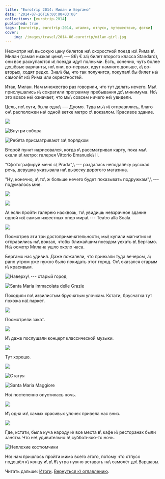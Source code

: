 ```yaml
---
title: "Eurotrip 2014: Милан и Бергамо"
date: "2014-07-26T16:00:00+03:00"
collections: [eurotrip-2014]
published: true
tags: [eurotrip, eurotrip-2014, италия, отпуск, путешествие, фотки]
cover:
    img: /images/travel/2014-06-eurotrip/milan-girl.jpg
---
```


Несмотря на\ высокую цену билетов на\ скоростной поезд из\ Рима в\ Милан (самая низкая цена\ --- 86\ € за\ билет второго
класса Standard), они все раскупаются и\ поезда идут полными. Есть, конечно, чуть более дешёвые варианты, но\ они, 
во-первых, идут намного дольше, а\ во-вторых, ходят редко. Знал\ бы, что так получится, покупал\ бы билет
на\ самолёт из\ Рима или окрестностей. 

Итак, Милан. Нам множество раз говорили, что тут делать нечего. Мы\ прислушались и\ сократили программу пребывания 
до\ минимума. Но\ это вовсе не\ означает, что мы\ совсем ничего не\ увидели.

<!--more-->

Цель, по\ сути, была одна\ --- Дуомо. Туда мы\ и\ отправились, благо он\ расположен на\ одной ветке метро с\ вокзалом. 
Красивое здание.

![](/images/travel/2014-06-eurotrip/milan-duomo.jpg)

![Внутри собора](/images/travel/2014-06-eurotrip/milan-duomo-inside.jpg "Внутри собора")

![Ребята присматривают за\ порядком](/images/travel/2014-06-eurotrip/milan-doves.jpg "Ребята присматривают за порядком")

Второй пункт нарисовался, когда я\ рассматривал карту, пока мы\ ехали в\ метро: галерея Vittorio Emanuele\ II. 

"Сфотографируй меня с\ Prada",\ --- раздалась неподалёку русская речь, девушка указывала на\ вывеску дорогого магазина.

"Ну, конечно, а\ то\ ж больше нечего будет показывать подружкам",\ --- подумалось мне.

![](/images/travel/2014-06-eurotrip/milan-gallery-1.jpg)

![](/images/travel/2014-06-eurotrip/milan-gallery-2.jpg)

А\ если пройти галерею насквозь, то\ увидишь невзрачное здание одной из\ самых известных опер мира\ --- Teatro alla 
Scala.

![](/images/travel/2014-06-eurotrip/milan-teatro-alla-scala.jpg)

Посмотрев эти три достопримечательности, мы\ купили магнитик и\ отправились на\ вокзал, чтобы ближайшим поездом уехать 
в\ Бергамо. На\ осмотр Милана ушло около часа.

Бергамо нас удивил. Даже пожалели, что приехали туда вечером, а\ рано утром уже нужно было покидать этот город. 
Он\ оказался старым и\ красивым.

![Наверху\ --- старый город](/images/travel/2014-06-eurotrip/bergamo-view.jpg "Наверху — старый город")

![Santa Maria Immacolata delle Grazie](/images/travel/2014-06-eurotrip/bergamo-santa-maria.jpg "Santa Maria Immacolata delle Grazie")

Походили по\ извилистым брусчатым улочкам. Кстати, брусчатка тут похожа на\ паркет.

![](/images/travel/2014-06-eurotrip/bergame-pavement.jpg)

Посмотрели закат.

![](/images/travel/2014-06-eurotrip/bergamo-sunset.jpg)

И\ даже послушали концерт классической музыки.

![](/images/travel/2014-06-eurotrip/bergamo-concert.jpg)

Тут хорошо.

![](/images/travel/2014-06-eurotrip/bergamo-candles.jpg)

![Статуя](/images/travel/2014-06-eurotrip/bergamo-peacock.jpg "Статуя")
 
![Santa Maria Maggiore](/images/travel/2014-06-eurotrip/bergamo-santa-maria-maggiore.jpg "Santa Maria Maggiore")

Но\ постепенно опустилась ночь.

![](/images/travel/2014-06-eurotrip/bergamo-night.jpg)

И\ одна из\ самых красивых улочек привела нас вниз.

![](/images/travel/2014-06-eurotrip/bergamo-street.jpg)

Где, кстати, была куча народу и\ все места в\ кафе и\ ресторанах были заняты. Что не\ удивительно в\ субботнюю-то
ночь.

![Неплохие костюмчики](/images/travel/2014-06-eurotrip/bergamo-costumes.jpg "Неплохие костюмчики")

Но\ нам пришлось пройти мимо всего этого, потому что отпуск подошёл к\ концу и\ в\ 6\ утра нужно вставать на\ самолёт 
до\ Варшавы.

Читать дальше: [Итоги](/post/eurotrip-2014-results/). [Вернуться к\ оглавлению](/post/eurotrip-2014/).
